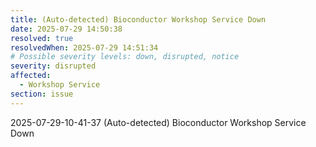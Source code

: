 ```yaml
---
title: (Auto-detected) Bioconductor Workshop Service Down
date: 2025-07-29 14:50:38
resolved: true
resolvedWhen: 2025-07-29 14:51:34
# Possible severity levels: down, disrupted, notice
severity: disrupted
affected:
  - Workshop Service
section: issue
---
```


2025-07-29-10-41-37 (Auto-detected) Bioconductor Workshop Service Down

